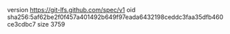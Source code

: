 version https://git-lfs.github.com/spec/v1
oid sha256:5af62be2f0f457a401492b649f97eada6432198ceddc3faa35dfb460ce3cdbc7
size 3759
